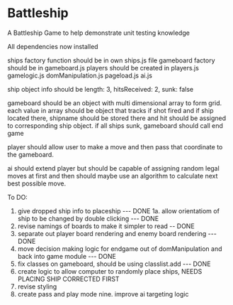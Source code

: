 # Battleship

A Battleship Game to help demonstrate unit testing knowledge

All dependencies now installed

ships factory function should be in own ships.js file
gameboard factory should be in gameboard.js
players should be created in players.js
gamelogic.js
domManipulation.js
pageload.js
ai.js

ship object info should be length: 3, hitsReceived: 2, sunk: false

gameboard should be an object with multi dimensional array to form grid.
each value in array should be object that tracks if shot fired and if ship located there, shipname should be stored there and hit should be assigned to corresponding ship object. if all ships sunk, gameboard should call end game

player should allow user to make a move and then pass that coordinate to the gameboard.

ai should extend player but should be capable of assigning random legal moves at first and then should maybe use an algorithm to calculate next best possible move.

To DO:

1. give dropped ship info to placeship --- DONE
   1a. allow orientatiom of ship to be changed by double clicking --- DONE
2. revise namings of boards to make it simpler to read --   DONE
3. separate out player board rendering and enemy board rendering --- DONE
4. move decision making logic for endgame out of domManipulation and back into game module --- DONE
5. fix classes on gameboard, should be using classlist.add --- DONE
6. create logic to allow computer to randomly place ships, NEEDS PLACING SHIP CORRECTED FIRST
7. revise styling
8. create pass and play mode
   nine. improve ai targeting logic

